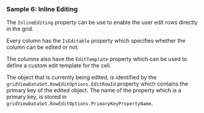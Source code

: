 ### Sample 6: Inline Editing

The `InlineEditing` property can be use to enable the user edit rows directly in the grid.

Every column has the `IsEditable` property which specifies whether the column can be edited or not.

The columns also have the `EditTemplate` property which can be used to define a custom edit template for the cell.

The object that is currently being edited, is identified by the `gridViewDataSet.RowEditOptions.EditRowId` property which contains the primary key of the edited object. The name of the property which is a primary key, is stored in `gridViewDataSet.RowEditOptions.PrimaryKeyPropertyName`.
